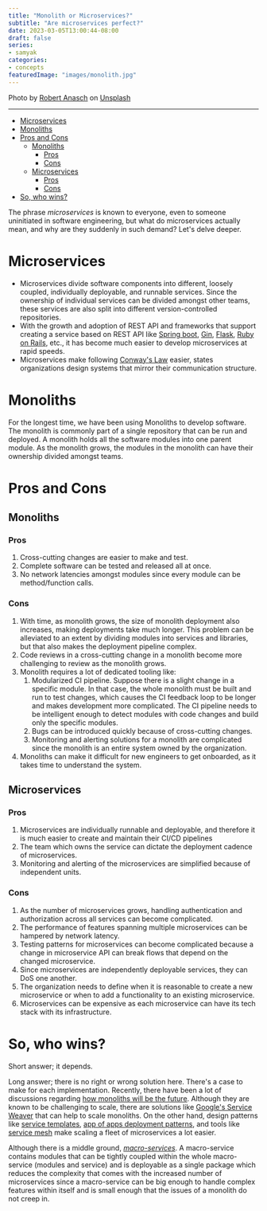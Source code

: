 ```yaml
---
title: "Monolith or Microservices?"
subtitle: "Are microservices perfect?"
date: 2023-03-05T13:00:44-08:00
draft: false
series:
- samyak
categories:
- concepts
featuredImage: "images/monolith.jpg"
---
```

Photo by <a href="https://unsplash.com/ko/@diesektion?utm_source=unsplash&utm_medium=referral&utm_content=creditCopyText">Robert Anasch</a> on <a href="https://unsplash.com/photos/SPHz3KKquKk?utm_source=unsplash&utm_medium=referral&utm_content=creditCopyText">Unsplash</a>

---

<!-- TOC -->
* [Microservices](#microservices)
* [Monoliths](#monoliths)
* [Pros and Cons](#pros-and-cons)
  * [Monoliths](#monoliths-1)
    * [Pros](#pros)
    * [Cons](#cons)
  * [Microservices](#microservices-1)
    * [Pros](#pros-1)
    * [Cons](#cons-1)
* [So, who wins?](#so-who-wins)
<!-- TOC -->


The phrase _microservices_ is known to everyone, even to someone uninitiated in software engineering, but what do microservices actually mean, and why are they suddenly in such demand? Let's delve deeper.

# Microservices
* Microservices divide software components into different, loosely coupled, individually deployable, and runnable services. Since the ownership of individual services can be divided amongst other teams, these services are also split into different version-controlled repositories.
* With the growth and adoption of REST API and frameworks that support creating a service based on REST API like [Spring boot](https://spring.io), [Gin](https://github.com/gin-gonic/gin), [Flask](https://flask.palletsprojects.com/en/2.2.x/), [Ruby on Rails](https://rubyonrails.org), etc., it has become much easier to develop microservices at rapid speeds.
* Microservices make following [Conway's Law](https://en.wikipedia.org/wiki/Conway%27s_law) easier, states organizations design systems that mirror their communication structure.

# Monoliths
For the longest time, we have been using Monoliths to develop software. The monolith is commonly part of a single repository that can be run and deployed. A monolith holds all the software modules into one parent module. As the monolith grows, the modules in the monolith can have their ownership divided amongst teams.

# Pros and Cons
## Monoliths
### Pros
1. Cross-cutting changes are easier to make and test.
2. Complete software can be tested and released all at once.
3. No network latencies amongst modules since every module can be method/function calls.

### Cons
1. With time, as monolith grows, the size of monolith deployment also increases, making deployments take much longer. This problem can be alleviated to an extent by dividing modules into services and libraries, but that also makes the deployment pipeline complex.
2. Code reviews in a cross-cutting change in a monolith become more challenging to review as the monolith grows.
3. Monolith requires a lot of dedicated tooling like:
    1. Modularized CI pipeline. Suppose there is a slight change in a specific module. In that case, the whole monolith must be built and run to test changes, which causes the CI feedback loop to be longer and makes development more complicated. The CI pipeline needs to be intelligent enough to detect modules with code changes and build only the specific modules.
    2. Bugs can be introduced quickly because of cross-cutting changes.
    3. Monitoring and alerting solutions for a monolith are complicated since the monolith is an entire system owned by the organization.
4. Monoliths can make it difficult for new engineers to get onboarded, as it takes time to understand the system.

## Microservices
### Pros
1. Microservices are individually runnable and deployable, and therefore it is much easier to create and maintain their CI/CD pipelines
2. The team which owns the service can dictate the deployment cadence of microservices.
3. Monitoring and alerting of the microservices are simplified because of independent units.

### Cons
1. As the number of microservices grows, handling authentication and authorization across all services can become complicated.
2. The performance of features spanning multiple microservices can be hampered by network latency.
3. Testing patterns for microservices can become complicated because a change in microservice API can break flows that depend on the changed microservice.
4. Since microservices are independently deployable services, they can DoS one another.
5. The organization needs to define when it is reasonable to create a new microservice or when to add a functionality to an existing microservice.
6. Microservices can be expensive as each microservice can have its tech stack with its infrastructure.

# So, who wins?
Short answer; it depends.

Long answer; there is no right or wrong solution here. There's a case to make for each implementation. Recently, there have been a lot of discussions regarding [how monoliths will be the future](https://changelog.com/posts/monoliths-are-the-future). Although they are known to be challenging to scale, there are solutions like [Google's Service Weaver](https://opensource.googleblog.com/2023/03/introducing-service-weaver-framework-for-writing-distributed-applications.html) that can help to scale monoliths.
On the other hand, design patterns like [service templates](https://microservices.io/patterns/service-template.html), [app of apps deployment patterns](https://argo-cd.readthedocs.io/en/stable/operator-manual/cluster-bootstrapping/), and tools like [service mesh](https://istio.io/latest/about/service-mesh/) make scaling a fleet of microservices a lot easier.

Although there is a middle ground, [_macro-services_](http://highscalability.com/blog/2020/4/8/one-team-at-uber-is-moving-from-microservices-to-macroservic.html). A macro-service contains modules that can be tightly coupled within the whole macro-service  (modules and service) and is deployable as a single package which reduces the complexity that comes with the increased number of microservices since a macro-service can be big enough to handle complex features within itself and is small enough that the issues of a monolith do not creep in. 

